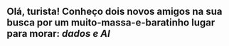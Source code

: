 ## Olá, turista! Conheço dois novos amigos na sua busca por um muito-massa-e-baratinho lugar para morar: *dados e AI*